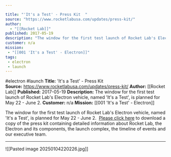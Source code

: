 ```yaml
---

title: "'It's a Test' - Press Kit  "
source: "https://www.rocketlabusa.com/updates/press-kit/"
author:
  - "[[Rocket Lab]]"
published: 2017-05-19
description: "The window for the first test launch of Rocket Lab's Electron vehicle, named 'It's a Test', is planned for May 22 - June 2."
customer: n/a
mission:
 - "[[001 'It's a Test' - Electron]]"
tags:
 - electron
 - launch
---
```


#electron #launch
**Title:** 'It's a Test' - Press Kit  
**Source:** https://www.rocketlabusa.com/updates/press-kit/
**Author:** [[Rocket Lab]]
**Published:** 2017-05-19
**Description:** The window for the first test launch of Rocket Lab's Electron vehicle, named 'It's a Test', is planned for May 22 - June 2.
**Customer:** n/a
**Mission:** [[001 'It's a Test' - Electron]]

The window for the first test launch of Rocket Lab's Electron vehicle, named 'It's a Test', is planned for May 22 - June 2.   [Please click here](https://www.rocketlabusa.com/assets/Uploads/Its-a-Test-Press-Kit3.pdf) to download a copy of the press kit containing detailed information about Rocket Lab, the Electron and its components, the launch complex, the timeline of events and our executive team.

---

![[Pasted image 20250104220226.jpg]]